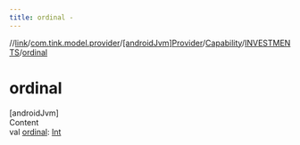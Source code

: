 ```yaml
---
title: ordinal -
---
```

//[link](../../../../index.md)/[com.tink.model.provider](../../../index.md)/[[androidJvm]Provider](../../index.md)/[Capability](../index.md)/[INVESTMENTS](index.md)/[ordinal](ordinal.md)



# ordinal  
[androidJvm]  
Content  
val [ordinal](ordinal.md): [Int](https://kotlinlang.org/api/latest/jvm/stdlib/kotlin/-int/index.html)  




